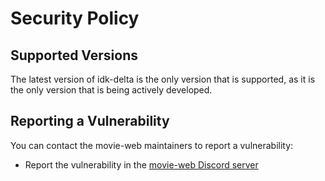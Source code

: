 # Security Policy

## Supported Versions

The latest version of idk-delta is the only version that is supported, as it is the only version that is being actively developed.

## Reporting a Vulnerability

You can contact the movie-web maintainers to report a vulnerability:
 - Report the vulnerability in the [movie-web Discord server](https://movie-web.github.io/links/discord)
